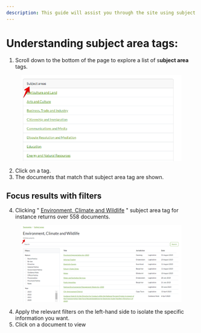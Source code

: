 ```yaml
---
description: This guide will assist you through the site using subject area tags.
---
```


# Understanding subject area tags:

1. Scroll down to the bottom of the page to explore a list of s**ubject area** tags.

<figure><img src=".gitbook/assets/Subject area tags (1).png" alt=""><figcaption></figcaption></figure>

2. Click on a tag.
3. The documents that match that subject area tag are shown.

## Focus results with filters

4. Clicking " [Environment, Climate and Wildlife](https://lawlibrary.org.za/taxonomy/subject-areas/subject-areas-environment-climate-and-wildlife) " subject area tag for instance returns over 558 documents.

<figure><img src=".gitbook/assets/SAT docs.png" alt=""><figcaption></figcaption></figure>

4. Apply the relevant filters on the left-hand side to isolate the specific information you want.
5. Click on a document to view&#x20;
